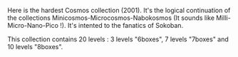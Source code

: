 Here is the hardest Cosmos collection (2001). It's the logical continuation of the collections Minicosmos-Microcosmos-Nabokosmos (It sounds like Milli-Micro-Nano-Pico !). It's intented to the fanatics of Sokoban.

This collection contains 20 levels : 3 levels "6boxes",  7 levels "7boxes" and 10 levels "8boxes".
